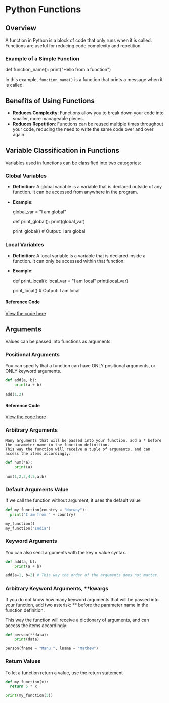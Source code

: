 # Python Functions

## Overview

A function in Python is a block of code that only runs when it is called. Functions are useful for reducing code complexity and repetition.

### Example of a Simple Function

def function_name():
    print("Hello from a function")

In this example, `function_name()` is a function that prints a message when it is called.

## Benefits of Using Functions

- **Reduces Complexity**: Functions allow you to break down your code into smaller, more manageable pieces.
- **Reduces Repetition**: Functions can be reused multiple times throughout your code, reducing the need to write the same code over and over again.

## Variable Classification in Functions

Variables used in functions can be classified into two categories:

### Global Variables

- **Definition**: A global variable is a variable that is declared outside of any function. It can be accessed from anywhere in the program.
- **Example**:

    global_var = "I am global"

    def print_global():
        print(global_var)

    print_global()  # Output: I am global

### Local Variables

- **Definition**: A local variable is a variable that is declared inside a function. It can only be accessed within that function.
- **Example**:

    def print_local():
        local_var = "I am local"
        print(local_var)

    print_local()  # Output: I am local


#### Reference Code
[View the code here](../code/Functions/basic.py)


## Arguments
Values can be passed into functions as arguments.

### Positional Arguments
You can specify that a function can have ONLY positional arguments, or ONLY keyword arguments.
```python
def add(a, b):
    print(a + b)

add(1,2)
```


#### Reference Code
[View the code here](../code/Functions/arguments.py)


### Arbitrary Arguments
    Many arguments that will be passed into your function. add a * before the parameter name in the function definition.
    This way the function will receive a tuple of arguments, and can access the items accordingly:
```python
def num(*a):
    print(a)

num(1,2,3,4,5,a,b)
```
###  Default Arguments Value
If we call the function without argument, it uses the default value

```python
def my_function(country = "Norway"):
  print("I am from " + country)

my_function()
my_function("India")
```

###  Keyword Arguments
You can also send arguments with the key = value syntax.


```python
def add(a, b):
    print(a + b)

add(a=1, b=2) # This way the order of the arguments does not matter.
```
### Arbitrary Keyword Arguments, **kwargs
If you do not know how many keyword arguments that will be passed into your function, add two asterisk: ** before the parameter name in the function definition.

This way the function will receive a dictionary of arguments, and can access the items accordingly:

```python
def person(**data):
    print(data)

person(fname = "Manu ", lname = "Mathew")
```
### Return Values
To let a function return a value, use the return statement
```python
def my_function(x):
  return 5 * x

print(my_function(3))
```
